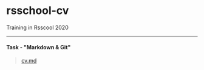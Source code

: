 # rsschool-cv
Training in Rsscool 2020
***


#### Task - "Markdown & Git"
>[cv.md](https://mihazzz123.github.io/rsschool-cv/cv)